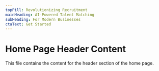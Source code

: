```yaml
---
topPill: Revolutionizing Recruitment
mainHeading: AI-Powered Talent Matching
subHeading: For Modern Businesses
ctaText: Get Started
---
```


# Home Page Header Content

This file contains the content for the header section of the home page.